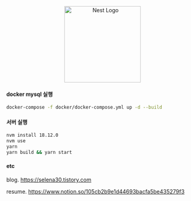 <p align="center">
  <a href="http://nestjs.com/" target="blank"><img src="https://nestjs.com/img/logo-small.svg" width="200" alt="Nest Logo" /></a>
</p>

#### docker mysql 실행
```bash
docker-compose -f docker/docker-compose.yml up -d --build
```

#### 서버 실행
```bash
nvm install 18.12.0
nvm use
yarn
yarn build && yarn start
```

#### etc
blog. https://selena30.tistory.com

resume. https://www.notion.so/105cb2b9e1d44693bacfa5be435279f3
